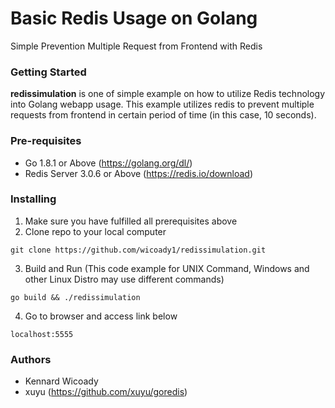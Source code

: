 # Basic Redis Usage on Golang
Simple Prevention Multiple Request from Frontend with Redis

### Getting Started
**redissimulation** is one of simple example on how to utilize Redis technology into Golang webapp usage. This example utilizes redis to prevent multiple requests from frontend in certain period of time (in this case, 10 seconds).

### Pre-requisites
- Go 1.8.1 or Above (https://golang.org/dl/)
- Redis Server 3.0.6 or Above (https://redis.io/download)

### Installing
1. Make sure you have fulfilled all prerequisites above
2. Clone repo to your local computer
```
git clone https://github.com/wicoady1/redissimulation.git
```
3. Build and Run
(This code example for UNIX Command, Windows and other Linux Distro may use different commands)
```
go build && ./redissimulation
```
4. Go to browser and access link below
```
localhost:5555
```

### Authors
- Kennard Wicoady
- xuyu (https://github.com/xuyu/goredis)

